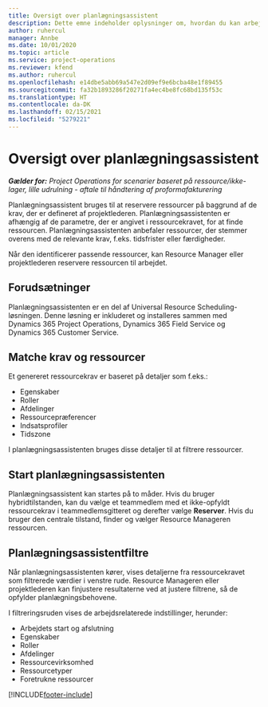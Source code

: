 ```yaml
---
title: Oversigt over planlægningsassistent
description: Dette emne indeholder oplysninger om, hvordan du kan arbejde med planlægningsassistenten for at reservere ressourcer.
author: ruhercul
manager: Annbe
ms.date: 10/01/2020
ms.topic: article
ms.service: project-operations
ms.reviewer: kfend
ms.author: ruhercul
ms.openlocfilehash: e14dbe5abb69a547e2d09ef9e6bcba48e1f89455
ms.sourcegitcommit: fa32b1893286f20271fa4ec4be8fc68bd135f53c
ms.translationtype: HT
ms.contentlocale: da-DK
ms.lasthandoff: 02/15/2021
ms.locfileid: "5279221"
---
```

# <a name="schedule-assistant-overview"></a>Oversigt over planlægningsassistent

_**Gælder for:** Project Operations for scenarier baseret på ressource/ikke-lager, lille udrulning - aftale til håndtering af proformafakturering_

Planlægningsassistent bruges til at reservere ressourcer på baggrund af de krav, der er defineret af projektlederen. Planlægningsassistenten er afhængig af de parametre, der er angivet i ressourcekravet, for at finde ressourcen. Planlægningsassistenten anbefaler ressourcer, der stemmer overens med de relevante krav, f.eks. tidsfrister eller færdigheder.

Når den identificerer passende ressourcer, kan Resource Manager eller projektlederen reservere ressourcen til arbejdet.

## <a name="prerequisites"></a>Forudsætninger

Planlægningsassistenten er en del af Universal Resource Scheduling-løsningen. Denne løsning er inkluderet og installeres sammen med Dynamics 365 Project Operations, Dynamics 365 Field Service og Dynamics 365 Customer Service.

## <a name="matching-requirements-and-resources"></a>Matche krav og ressourcer

Et genereret ressourcekrav er baseret på detaljer som f.eks.:

-   Egenskaber
-   Roller
-   Afdelinger
-   Ressourcepræferencer
-   Indsatsprofiler
-   Tidszone

I planlægningsassistenten bruges disse detaljer til at filtrere ressourcer.

## <a name="launch-the-schedule-assistant"></a>Start planlægningsassistenten

Planlægningsassistent kan startes på to måder. Hvis du bruger hybridtilstanden, kan du vælge et teammedlem med et ikke-opfyldt ressourcekrav i teammedlemsgitteret og derefter vælge **Reserver**. Hvis du bruger den centrale tilstand, finder og vælger Resource Manageren ressourcen.

## <a name="schedule-assistant-filters"></a>Planlægningsassistentfiltre

Når planlægningsassistenten kører, vises detaljerne fra ressourcekravet som filtrerede værdier i venstre rude. Resource Manageren eller projektlederen kan finjustere resultaterne ved at justere filtrene, så de opfylder planlægningsbehovene.

I filtreringsruden vises de arbejdsrelaterede indstillinger, herunder:

-   Arbejdets start og afslutning
-   Egenskaber
-   Roller
-   Afdelinger
-   Ressourcevirksomhed
-   Ressourcetyper
-   Foretrukne ressourcer


[!INCLUDE[footer-include](../includes/footer-banner.md)]